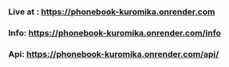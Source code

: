 ### Live at : https://phonebook-kuromika.onrender.com
### Info: https://phonebook-kuromika.onrender.com/info
### Api: https://phonebook-kuromika.onrender.com/api/
